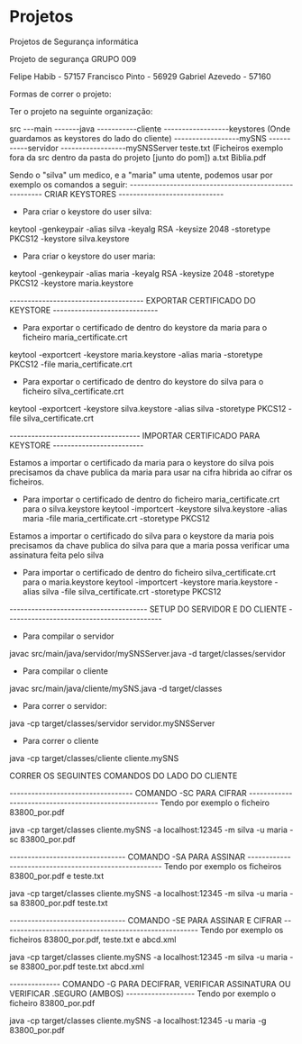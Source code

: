 # Projetos
 Projetos de Segurança informática

Projeto de segurança GRUPO 009

Felipe Habib - 57157
Francisco Pinto - 56929
Gabriel Azevedo - 57160

Formas de correr o projeto:

Ter o projeto na seguinte organização:

src
---main
-------java
-----------cliente
------------------keystores (Onde guardamos as keystores do lado do cliente)
------------------mySNS
-----------servidor
------------------mySNSServer
teste.txt (Ficheiros exemplo fora da src dentro da pasta do projeto [junto do pom])
a.txt
Biblia.pdf


Sendo o "silva" um medico, e a "maria" uma utente, podemos usar por exemplo os comandos a seguir:
------------------------------------------------------ CRIAR KEYSTORES -----------------------------

 - Para criar o keystore do user silva:

keytool -genkeypair -alias silva -keyalg RSA -keysize 2048 -storetype PKCS12 -keystore silva.keystore

 - Para criar o keystore do user maria:

keytool -genkeypair -alias maria -keyalg RSA -keysize 2048 -storetype PKCS12 -keystore maria.keystore

------------------------------------- EXPORTAR CERTIFICADO DO KEYSTORE -----------------------------

 - Para exportar o certificado de dentro do keystore da maria para o ficheiro maria_certificate.crt

keytool -exportcert -keystore maria.keystore -alias maria -storetype PKCS12 -file maria_certificate.crt

 - Para exportar o certificado de dentro do keystore do silva para o ficheiro silva_certificate.crt

keytool -exportcert -keystore silva.keystore -alias silva -storetype PKCS12 -file silva_certificate.crt

------------------------------------ IMPORTAR CERTIFICADO PARA KEYSTORE -------------------------

Estamos a importar o certificado da maria para o keystore do silva pois precisamos da chave publica da maria para usar na cifra hibrida ao cifrar os ficheiros.

 - Para importar o certificado de dentro do ficheiro maria_certificate.crt para o silva.keystore
keytool -importcert -keystore silva.keystore -alias maria -file maria_certificate.crt -storetype PKCS12

Estamos a importar o certificado do silva para o keystore da maria pois precisamos da chave publica do silva para que a maria possa verificar uma assinatura feita pelo silva

 - Para importar o certificado de dentro do ficheiro silva_certificate.crt para o maria.keystore
keytool -importcert -keystore maria.keystore -alias silva -file silva_certificate.crt -storetype PKCS12

-------------------------------------- SETUP DO SERVIDOR E DO CLIENTE -------------------------------------------

 - Para compilar o servidor

javac src/main/java/servidor/mySNSServer.java -d target/classes/servidor

 - Para compilar o cliente

javac src/main/java/cliente/mySNS.java -d target/classes

 - Para correr o servidor:

java -cp target/classes/servidor servidor.mySNSServer

 - Para correr o cliente

java -cp target/classes/cliente cliente.mySNS


CORRER OS SEGUINTES COMANDOS DO LADO DO CLIENTE

---------------------------------- COMANDO -SC PARA CIFRAR -----------------------------------------------------
Tendo por exemplo o ficheiro 83800_por.pdf

java -cp target/classes cliente.mySNS -a localhost:12345 -m silva -u maria -sc 83800_por.pdf


-------------------------------- COMANDO -SA PARA ASSINAR ------------------------------------------------------
Tendo por exemplo os ficheiros 83800_por.pdf e teste.txt

java -cp target/classes cliente.mySNS -a localhost:12345 -m silva -u maria -sa 83800_por.pdf teste.txt

-------------------------------- COMANDO -SE PARA ASSINAR E CIFRAR ------------------------------------------------------
Tendo por exemplo os ficheiros 83800_por.pdf, teste.txt e abcd.xml

java -cp target/classes cliente.mySNS -a localhost:12345 -m silva -u maria -se 83800_por.pdf teste.txt abcd.xml


-------------- COMANDO -G PARA DECIFRAR, VERIFICAR ASSINATURA OU VERIFICAR .SEGURO (AMBOS) -------------------
Tendo por exemplo o ficheiro 83800_por.pdf

java -cp target/classes cliente.mySNS -a localhost:12345 -u maria -g 83800_por.pdf
